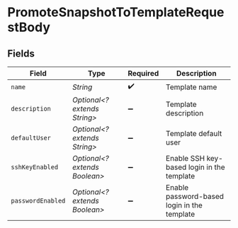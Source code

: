 # PromoteSnapshotToTemplateRequestBody


## Fields

| Field                                       | Type                                        | Required                                    | Description                                 |
| ------------------------------------------- | ------------------------------------------- | ------------------------------------------- | ------------------------------------------- |
| `name`                                      | *String*                                    | :heavy_check_mark:                          | Template name                               |
| `description`                               | *Optional<? extends String>*                | :heavy_minus_sign:                          | Template description                        |
| `defaultUser`                               | *Optional<? extends String>*                | :heavy_minus_sign:                          | Template default user                       |
| `sshKeyEnabled`                             | *Optional<? extends Boolean>*               | :heavy_minus_sign:                          | Enable SSH key-based login in the template  |
| `passwordEnabled`                           | *Optional<? extends Boolean>*               | :heavy_minus_sign:                          | Enable password-based login in the template |